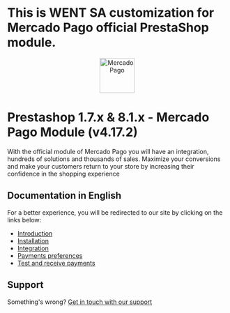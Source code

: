 # This is WENT SA customization for Mercado Pago official PrestaShop module. 

<p align="center">
  <a href="https://www.mercadopago.com/">
    <img src="https://http2.mlstatic.com/ui/navigation/5.18.4/mercadopago/logo__large@2x.png" height="80" width="auto" alt="MercadoPago">
  </a>
</p>

# Prestashop 1.7.x & 8.1.x - Mercado Pago Module (v4.17.2)

With the official module of Mercado Pago you will have an integration, hundreds of solutions and thousands of sales. Maximize your conversions and make your customers return to your store by increasing their confidence in the shopping experience

## Documentation in English

For a better experience, you will be redirected to our site by clicking on the links below:

* [Introduction](https://www.mercadopago.com/developers/en/plugins_sdks/plugins/prestashop/introduction/)
* [Installation](https://www.mercadopago.com/developers/en/plugins_sdks/plugins/prestashop/instalation/)
* [Integration](https://www.mercadopago.com/developers/en/plugins_sdks/plugins/prestashop/integration/)
* [Payments preferences](https://www.mercadopago.com/developers/en/plugins_sdks/plugins/prestashop/preferences/)
* [Test and receive payments](https://www.mercadopago.com/developers/en/plugins_sdks/plugins/prestashop/receive-payments/)

## Support

Something's wrong? [Get in touch with our support](https://www.mercadopago.com.ar/developers/en/support)
